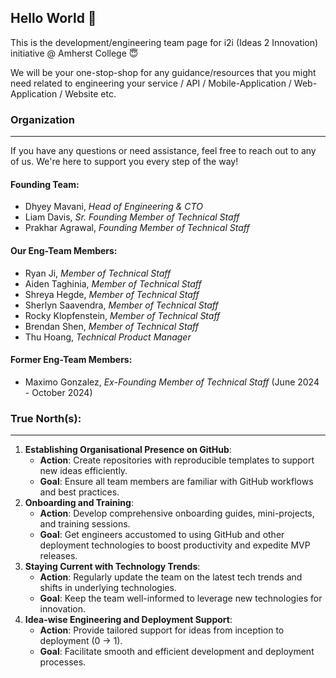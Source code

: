 ## Hello World 👋

This is the development/engineering team page for i2i (Ideas 2 Innovation) initiative @ Amherst College 😇

We will be your one-stop-shop for any guidance/resources that you might need related to engineering your service / API / Mobile-Application / Web-Application / Website etc.

### Organization
---
If you have any questions or need assistance, feel free to reach out to any of us. We're here to support you every step of the way!

#### Founding Team:
- Dhyey Mavani, _Head of Engineering & CTO_
- Liam Davis, _Sr. Founding Member of Technical Staff_
- Prakhar Agrawal, _Founding Member of Technical Staff_

#### Our Eng-Team Members:
- Ryan Ji, _Member of Technical Staff_
- Aiden Taghinia, _Member of Technical Staff_
- Shreya Hegde, _Member of Technical Staff_
- Sherlyn Saavendra, _Member of Technical Staff_
- Rocky Klopfenstein, _Member of Technical Staff_
- Brendan Shen, _Member of Technical Staff_
- Thu Hoang, _Technical Product Manager_

#### Former Eng-Team Members:
- Maximo Gonzalez, _Ex-Founding Member of Technical Staff_ (June 2024 - October 2024)

### True North(s):
---
1. **Establishing Organisational Presence on GitHub**:
    - **Action**: Create repositories with reproducible templates to support new ideas efficiently.
    - **Goal**: Ensure all team members are familiar with GitHub workflows and best practices.
2. **Onboarding and Training**:
    - **Action**: Develop comprehensive onboarding guides, mini-projects, and training sessions.
    - **Goal**: Get engineers accustomed to using GitHub and other deployment technologies to boost productivity and expedite MVP releases.
3. **Staying Current with Technology Trends**:
    - **Action**: Regularly update the team on the latest tech trends and shifts in underlying technologies.
    - **Goal**: Keep the team well-informed to leverage new technologies for innovation.
4. **Idea-wise Engineering and Deployment Support**:
    - **Action**: Provide tailored support for ideas from inception to deployment (0 → 1).
    - **Goal**: Facilitate smooth and efficient development and deployment processes.
